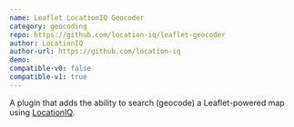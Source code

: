 ```yaml
---
name: Leaflet LocationIQ Geocoder
category: geocoding
repo: https://github.com/location-iq/leaflet-geocoder
author: LocationIQ
author-url: https://github.com/location-iq
demo: 
compatible-v0: false
compatible-v1: true
---
```


A plugin that adds the ability to search (geocode) a Leaflet-powered map using <a href="https://locationiq.com/">LocationIQ</a>.
